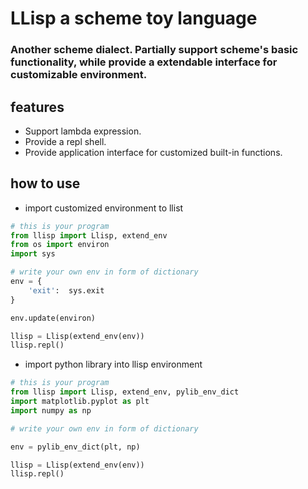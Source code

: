 # LLisp a scheme toy language

### Another scheme dialect. Partially support scheme's basic functionality, while provide a extendable interface for customizable environment. 

## features

* Support lambda expression.
* Provide a repl shell.
* Provide application interface for customized built-in functions.

## how to use

- import customized environment to llist

```python
# this is your program
from llisp import Llisp, extend_env
from os import environ
import sys

# write your own env in form of dictionary
env = {
    'exit':	 sys.exit
}

env.update(environ)

llisp = Llisp(extend_env(env))
llisp.repl()
```



- import python library into llisp environment

```python
# this is your program
from llisp import Llisp, extend_env, pylib_env_dict
import matplotlib.pyplot as plt
import numpy as np

# write your own env in form of dictionary

env = pylib_env_dict(plt, np)

llisp = Llisp(extend_env(env))
llisp.repl()
```



